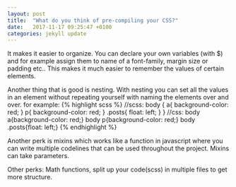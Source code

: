 ```yaml
---
layout: post
title:  "What do you think of pre-compiling your CSS?" 
date:   2017-11-17 09:25:47 +0100
categories: jekyll update
---
```


It makes it easier to organize. You can declare your own variables (with $) and for example assign them to name of a font-family, margin size or padding etc.. This makes it much easier to remember the values of certain elements.

Another thing that is good is nesting. With nesting you can set all the values in an element without repeating yourself with naming the elements over and over. for example: 
{% highlight scss %}
//scss:
body {
    a{
        background-color: red;
    }
    p{
        background-color: red;
    }
    .posts{
        float: left;
    }
}
//css:
body a{background-color: red;}
body p{background-color: red;}
body .posts{float: left;}
{% endhighlight %}

Another perk is mixins which works like a function in javascript where you can write multiple codelines that can be used throughout the project. Mixins can take parameters.

Other perks: Math functions, split up your code(scss) in multiple files to get more structure.